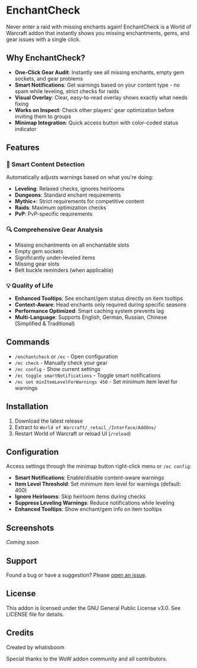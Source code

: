 # EnchantCheck

Never enter a raid with missing enchants again! EnchantCheck is a World of Warcraft addon that instantly shows you missing enchantments, gems, and gear issues with a single click.

## Why EnchantCheck?

- **One-Click Gear Audit**: Instantly see all missing enchants, empty gem sockets, and gear problems
- **Smart Notifications**: Get warnings based on your content type - no spam while leveling, strict checks for raids
- **Visual Overlay**: Clear, easy-to-read overlay shows exactly what needs fixing
- **Works on Inspect**: Check other players' gear optimization before inviting them to groups
- **Minimap Integration**: Quick access button with color-coded status indicator

## Features

### 🎯 Smart Content Detection
Automatically adjusts warnings based on what you're doing:
- **Leveling**: Relaxed checks, ignores heirlooms
- **Dungeons**: Standard enchant requirements
- **Mythic+**: Strict requirements for competitive content  
- **Raids**: Maximum optimization checks
- **PvP**: PvP-specific requirements

### 🔍 Comprehensive Gear Analysis
- Missing enchantments on all enchantable slots
- Empty gem sockets
- Significantly under-leveled items
- Missing gear slots
- Belt buckle reminders (when applicable)

### 💡 Quality of Life
- **Enhanced Tooltips**: See enchant/gem status directly on item tooltips
- **Context-Aware**: Head enchants only required during specific seasons
- **Performance Optimized**: Smart caching system prevents lag
- **Multi-Language**: Supports English, German, Russian, Chinese (Simplified & Traditional)

## Commands

- `/enchantcheck` or `/ec` - Open configuration
- `/ec check` - Manually check your gear
- `/ec config` - Show current settings
- `/ec toggle smartNotifications` - Toggle smart notifications
- `/ec set minItemLevelForWarnings 450` - Set minimum item level for warnings

## Installation

1. Download the latest release
2. Extract to `World of Warcraft/_retail_/Interface/AddOns/`
3. Restart World of Warcraft or reload UI (`/reload`)

## Configuration

Access settings through the minimap button right-click menu or `/ec config`:

- **Smart Notifications**: Enable/disable content-aware warnings
- **Item Level Threshold**: Set minimum item level for warnings (default: 400)
- **Ignore Heirlooms**: Skip heirloom items during checks
- **Suppress Leveling Warnings**: Reduce notifications while leveling
- **Enhanced Tooltips**: Show enchant/gem info on item tooltips

## Screenshots

*Coming soon*

## Support

Found a bug or have a suggestion? Please [open an issue](https://github.com/whatisboom/EnchantCheck/issues).

## License

This addon is licensed under the GNU General Public License v3.0. See LICENSE file for details.

## Credits

Created by whatisboom

Special thanks to the WoW addon community and all contributors.